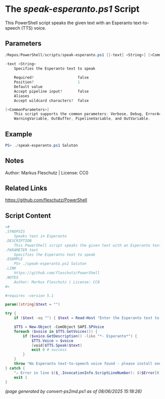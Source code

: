 The *speak-esperanto.ps1* Script
===========================

This PowerShell script speaks the given text with an Esperanto text-to-speech (TTS) voice.

Parameters
----------
```powershell
/Repos/PowerShell/scripts/speak-esperanto.ps1 [[-text] <String>] [<CommonParameters>]

-text <String>
    Specifies the Esperanto text to speak
    
    Required?                    false
    Position?                    1
    Default value                
    Accept pipeline input?       false
    Aliases                      
    Accept wildcard characters?  false

[<CommonParameters>]
    This script supports the common parameters: Verbose, Debug, ErrorAction, ErrorVariable, WarningAction, 
    WarningVariable, OutBuffer, PipelineVariable, and OutVariable.
```

Example
-------
```powershell
PS> ./speak-esperanto.ps1 Saluton

```

Notes
-----
Author: Markus Fleschutz | License: CC0

Related Links
-------------
https://github.com/fleschutz/PowerShell

Script Content
--------------
```powershell
<#
.SYNOPSIS
	Speaks text in Esperanto
.DESCRIPTION
	This PowerShell script speaks the given text with an Esperanto text-to-speech (TTS) voice.
.PARAMETER text
	Specifies the Esperanto text to speak
.EXAMPLE
	PS> ./speak-esperanto.ps1 Saluton
.LINK
	https://github.com/fleschutz/PowerShell
.NOTES
	Author: Markus Fleschutz | License: CC0
#>

#requires -version 5.1

param([string]$text = "")

try {
	if ($text -eq "") { $text = Read-Host "Enter the Esperanto text to speak" }

	$TTS = New-Object -ComObject SAPI.SPVoice
	foreach ($voice in $TTS.GetVoices()) {
		if ($voice.GetDescription() -like "*- Esperanto*") {
			$TTS.Voice = $voice
			[void]$TTS.Speak($text)
			exit 0 # success
		}
	}
	throw "No Esperanto text-to-speech voice found - please install one."
} catch {
	"⚠️ Error in line $($_.InvocationInfo.ScriptLineNumber): $($Error[0])"
	exit 1
}
```

*(page generated by convert-ps2md.ps1 as of 08/06/2025 15:18:26)*
